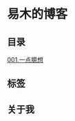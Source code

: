 # 易木的博客

## 目录
[001.一点臆想](https://github.com/yimun/Blog/tree/master/data/001.%E4%B8%80%E4%BA%9B%E8%87%86%E6%83%B3)

## 标签

## 关于我
